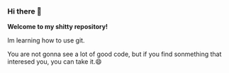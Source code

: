 ### Hi there 👋
**Welcome to my shitty repository!**

Im learning how to use git.

You are not gonna see a lot of good code, but if you find sonmething that interesed you, you can take it.😄
